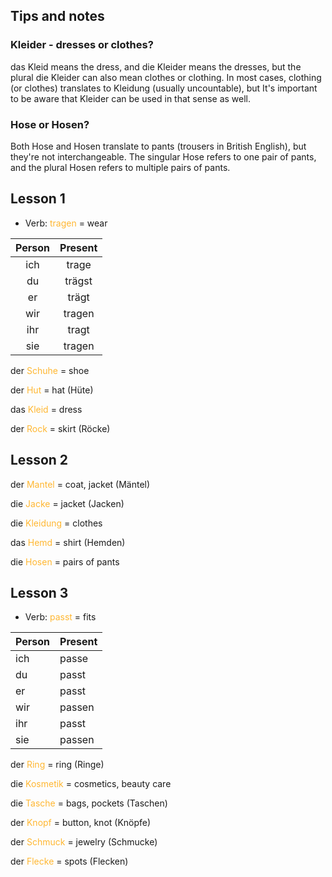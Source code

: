 ## Tips and notes

### Kleider - dresses or clothes?

das Kleid means the dress, and die Kleider means the dresses, but the plural die Kleider can also mean clothes or clothing. In most cases, clothing (or clothes) translates to Kleidung (usually uncountable), but It's important to be aware that Kleider can be used in that sense as well.

### Hose or Hosen?

Both Hose and Hosen translate to pants (trousers in British English), but they're not interchangeable. The singular Hose refers to one pair of pants, and the plural Hosen refers to multiple pairs of pants.

## Lesson 1
- Verb: <font color = #ffb732> tragen </font> = wear

**Person**|**Present**
:-----:|:-----:
ich|trage
du|trägst
er|trägt
wir|tragen
ihr|tragt
sie|tragen

der <font color = #ffb732> Schuhe </font> = shoe

der <font color = #ffb732> Hut </font> = hat (Hüte)

das <font color = #ffb732> Kleid </font> = dress

der <font color = #ffb732> Rock </font> = skirt (Röcke)

## Lesson 2
der <font color = #ffb732> Mantel </font> = coat, jacket (Mäntel)

die <font color = #ffb732> Jacke </font> = jacket (Jacken)

die <font color = #ffb732> Kleidung </font> = clothes

das <font color = #ffb732> Hemd </font> = shirt (Hemden)

die <font color = #ffb732> Hosen </font> = pairs of pants

## Lesson 3
- Verb: <font color = #ffb732> passt </font> = fits

**Person**|**Present**
-----|-----
ich|passe
du|passt
er|passt
wir|passen
ihr|passt
sie|passen


der <font color = #ffb732> Ring </font> = ring (Ringe)

die <font color = #ffb732> Kosmetik </font> = cosmetics, beauty care

die <font color = #ffb732> Tasche </font> = bags, pockets (Taschen)

der <font color = #ffb732> Knopf </font> = button, knot (Knöpfe)

der <font color = #ffb732> Schmuck </font> = jewelry (Schmucke)

der <font color = #ffb732> Flecke </font> = spots (Flecken)
